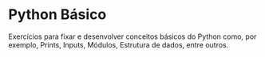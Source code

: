 # Python Básico

Exercícios para fixar e desenvolver conceitos básicos do Python como, por exemplo, Prints, Inputs, Módulos, Estrutura de dados, entre outros.
